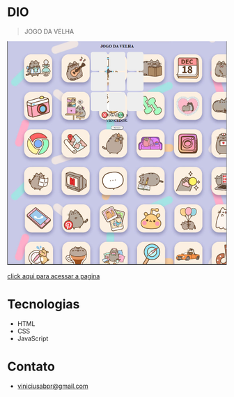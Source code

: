 # DIO

>JOGO DA VELHA



![Preview](jv.png)


[click aqui para acessar a pagina](https://viniciusabpr.github.io/-jogo-da-velha/)



# Tecnologias
- HTML
- CSS
- JavaScript


# Contato
- viniciusabpr@gmail.com


